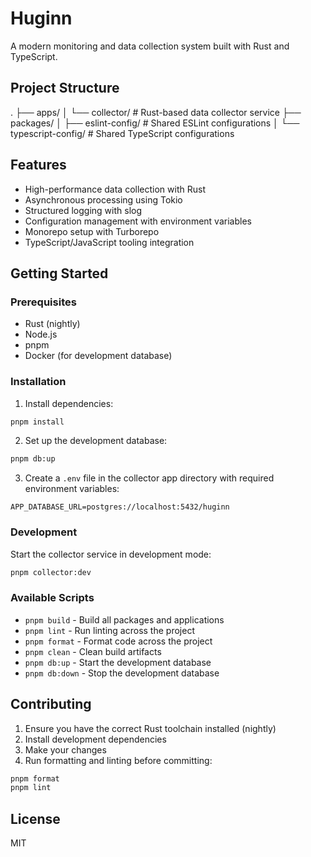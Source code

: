 # Huginn

A modern monitoring and data collection system built with Rust and TypeScript.

## Project Structure

.
├── apps/
│   └── collector/         # Rust-based data collector service
├── packages/
│   ├── eslint-config/    # Shared ESLint configurations
│   └── typescript-config/ # Shared TypeScript configurations

## Features

- High-performance data collection with Rust
- Asynchronous processing using Tokio
- Structured logging with slog
- Configuration management with environment variables
- Monorepo setup with Turborepo
- TypeScript/JavaScript tooling integration

## Getting Started

### Prerequisites

- Rust (nightly)
- Node.js
- pnpm
- Docker (for development database)

### Installation

1. Install dependencies:

```bash
pnpm install
```

2. Set up the development database:
```bash
pnpm db:up
```

3. Create a `.env` file in the collector app directory with required environment variables:
```env
APP_DATABASE_URL=postgres://localhost:5432/huginn
```

### Development

Start the collector service in development mode:
```bash
pnpm collector:dev
```

### Available Scripts

- `pnpm build` - Build all packages and applications
- `pnpm lint` - Run linting across the project
- `pnpm format` - Format code across the project
- `pnpm clean` - Clean build artifacts
- `pnpm db:up` - Start the development database
- `pnpm db:down` - Stop the development database

## Contributing

1. Ensure you have the correct Rust toolchain installed (nightly)
2. Install development dependencies
3. Make your changes
4. Run formatting and linting before committing:
```bash
pnpm format
pnpm lint
```

## License

MIT
